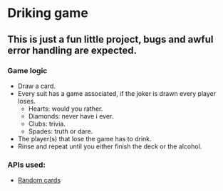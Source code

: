 # Driking game

## This is just a fun little project, bugs and awful error handling are expected.

### Game logic
- Draw a card.
- Every suit has a game associated, if the joker is drawn every player loses.
    - Hearts: would you rather.
    - Diamonds: never have i ever.
    - Clubs: trivia.
    - Spades: truth or dare.
- The player(s) that lose the game has to drink.
- Rinse and repeat until you either finish the deck or the alcohol.

### APIs used:
- [Random cards](https://www.deckofcardsapi.com/)
